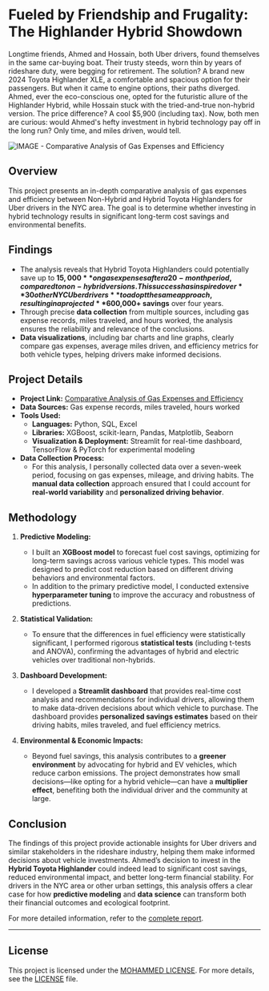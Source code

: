 # Fueled by Friendship and Frugality: The Highlander Hybrid Showdown

Longtime friends, Ahmed and Hossain, both Uber drivers, found themselves in the same car-buying boat. Their trusty steeds, worn thin by years of rideshare duty, were begging for retirement. The solution? A brand new 2024 Toyota Highlander XLE, a comfortable and spacious option for their passengers. But when it came to engine options, their paths diverged. Ahmed, ever the eco-conscious one, opted for the futuristic allure of the Highlander Hybrid, while Hossain stuck with the tried-and-true non-hybrid version. The price difference? A cool $5,900 (including tax). Now, both men are curious: would Ahmed's hefty investment in hybrid technology pay off in the long run? Only time, and miles driven, would tell.

![IMAGE - Comparative Analysis of Gas Expenses and Efficiency](https://github.com/tech-moh-logy/Mohammed-Tiger-Data-Analysis/assets/132733865/d1b5af78-98bc-4ccd-ae3d-c7fcf9da3cc7)

## Overview

This project presents an in-depth comparative analysis of gas expenses and efficiency between Non-Hybrid and Hybrid Toyota Highlanders for Uber drivers in the NYC area. The goal is to determine whether investing in hybrid technology results in significant long-term cost savings and environmental benefits.

## Findings

- The analysis reveals that Hybrid Toyota Highlanders could potentially save up to **$15,000** on gas expenses after a 20-month period, compared to non-hybrid versions. This success has inspired over **30 other NYC Uber drivers** to adopt the same approach, resulting in a projected **$600,000+ savings** over four years.
- Through precise **data collection** from multiple sources, including gas expense records, miles traveled, and hours worked, the analysis ensures the reliability and relevance of the conclusions.
- **Data visualizations**, including bar charts and line graphs, clearly compare gas expenses, average miles driven, and efficiency metrics for both vehicle types, helping drivers make informed decisions.

## Project Details

- **Project Link:** [Comparative Analysis of Gas Expenses and Efficiency](https://github.com/tech-moh-logy/Mohammed-Tiger-Data-Analysis/blob/main/Highlander-Data-Analysis/mohammedU.tiger.dataAnalysis.highlanders.pdf)
- **Data Sources:** Gas expense records, miles traveled, hours worked
- **Tools Used:**
  - **Languages:** Python, SQL, Excel
  - **Libraries:** XGBoost, scikit-learn, Pandas, Matplotlib, Seaborn
  - **Visualization & Deployment:** Streamlit for real-time dashboard, TensorFlow & PyTorch for experimental modeling
- **Data Collection Process:**
  - For this analysis, I personally collected data over a seven-week period, focusing on gas expenses, mileage, and driving habits. The **manual data collection** approach ensured that I could account for **real-world variability** and **personalized driving behavior**.

## Methodology

1. **Predictive Modeling:**
   - I built an **XGBoost model** to forecast fuel cost savings, optimizing for long-term savings across various vehicle types. This model was designed to predict cost reduction based on different driving behaviors and environmental factors.
   - In addition to the primary predictive model, I conducted extensive **hyperparameter tuning** to improve the accuracy and robustness of predictions.
   
2. **Statistical Validation:**
   - To ensure that the differences in fuel efficiency were statistically significant, I performed rigorous **statistical tests** (including t-tests and ANOVA), confirming the advantages of hybrid and electric vehicles over traditional non-hybrids.

3. **Dashboard Development:**
   - I developed a **Streamlit dashboard** that provides real-time cost analysis and recommendations for individual drivers, allowing them to make data-driven decisions about which vehicle to purchase. The dashboard provides **personalized savings estimates** based on their driving habits, miles traveled, and fuel efficiency metrics.

4. **Environmental & Economic Impacts:**
   - Beyond fuel savings, this analysis contributes to a **greener environment** by advocating for hybrid and EV vehicles, which reduce carbon emissions. The project demonstrates how small decisions—like opting for a hybrid vehicle—can have a **multiplier effect**, benefiting both the individual driver and the community at large.

## Conclusion

The findings of this project provide actionable insights for Uber drivers and similar stakeholders in the rideshare industry, helping them make informed decisions about vehicle investments. Ahmed’s decision to invest in the **Hybrid Toyota Highlander** could indeed lead to significant cost savings, reduced environmental impact, and better long-term financial stability. For drivers in the NYC area or other urban settings, this analysis offers a clear case for how **predictive modeling** and **data science** can transform both their financial outcomes and ecological footprint.

For more detailed information, refer to the [complete report](https://github.com/tech-moh-logy/Mohammed-Tiger-Data-Analysis/blob/main/Highlander-Data-Analysis/mohammedU.tiger.dataAnalysis.highlanders.pdf).

---

## License

This project is licensed under the [MOHAMMED LICENSE](https://github.com/tech-moh-logy/MOHAMMED-License/blob/main/README.md). For more details, see the [LICENSE](https://github.com/tech-moh-logy/MOHAMMED-License/blob/main/README.md) file.
